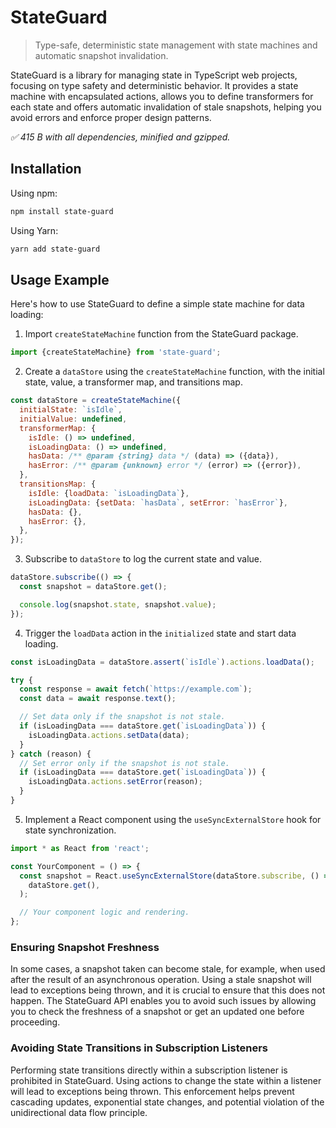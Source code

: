 # StateGuard

> Type-safe, deterministic state management with state machines and automatic
> snapshot invalidation.

StateGuard is a library for managing state in TypeScript web projects, focusing
on type safety and deterministic behavior. It provides a state machine with
encapsulated actions, allows you to define transformers for each state and
offers automatic invalidation of stale snapshots, helping you avoid errors and
enforce proper design patterns.

_✅ 415 B with all dependencies, minified and gzipped._

## Installation

Using npm:

```sh
npm install state-guard
```

Using Yarn:

```sh
yarn add state-guard
```

## Usage Example

Here's how to use StateGuard to define a simple state machine for data loading:

1. Import `createStateMachine` function from the StateGuard package.

```js
import {createStateMachine} from 'state-guard';
```

2. Create a `dataStore` using the `createStateMachine` function, with the
   initial state, value, a transformer map, and transitions map.

```js
const dataStore = createStateMachine({
  initialState: `isIdle`,
  initialValue: undefined,
  transformerMap: {
    isIdle: () => undefined,
    isLoadingData: () => undefined,
    hasData: /** @param {string} data */ (data) => ({data}),
    hasError: /** @param {unknown} error */ (error) => ({error}),
  },
  transitionsMap: {
    isIdle: {loadData: `isLoadingData`},
    isLoadingData: {setData: `hasData`, setError: `hasError`},
    hasData: {},
    hasError: {},
  },
});
```

3. Subscribe to `dataStore` to log the current state and value.

```js
dataStore.subscribe(() => {
  const snapshot = dataStore.get();

  console.log(snapshot.state, snapshot.value);
});
```

4. Trigger the `loadData` action in the `initialized` state and start data
   loading.

```js
const isLoadingData = dataStore.assert(`isIdle`).actions.loadData();

try {
  const response = await fetch(`https://example.com`);
  const data = await response.text();

  // Set data only if the snapshot is not stale.
  if (isLoadingData === dataStore.get(`isLoadingData`)) {
    isLoadingData.actions.setData(data);
  }
} catch (reason) {
  // Set error only if the snapshot is not stale.
  if (isLoadingData === dataStore.get(`isLoadingData`)) {
    isLoadingData.actions.setError(reason);
  }
}
```

5. Implement a React component using the `useSyncExternalStore` hook for state
   synchronization.

```js
import * as React from 'react';

const YourComponent = () => {
  const snapshot = React.useSyncExternalStore(dataStore.subscribe, () =>
    dataStore.get(),
  );

  // Your component logic and rendering.
};
```

### Ensuring Snapshot Freshness

In some cases, a snapshot taken can become stale, for example, when used after
the result of an asynchronous operation. Using a stale snapshot will lead to
exceptions being thrown, and it is crucial to ensure that this does not happen.
The StateGuard API enables you to avoid such issues by allowing you to check the
freshness of a snapshot or get an updated one before proceeding.

### Avoiding State Transitions in Subscription Listeners

Performing state transitions directly within a subscription listener is
prohibited in StateGuard. Using actions to change the state within a listener
will lead to exceptions being thrown. This enforcement helps prevent cascading
updates, exponential state changes, and potential violation of the
unidirectional data flow principle.
